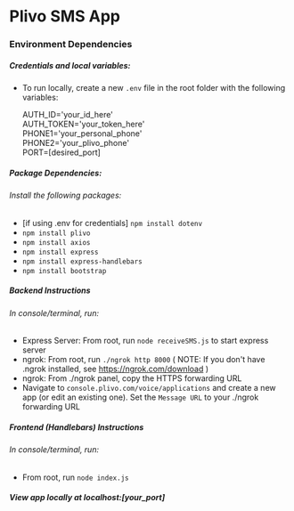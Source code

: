 # Plivo SMS App

### Environment Dependencies

##### Credentials and local variables: 
* To run locally, create a new `.env` file in the root folder with the following variables:

    AUTH_ID='your_id_here' <br>
    AUTH_TOKEN='your_token_here' <br>
    PHONE1='your_personal_phone' <br>
    PHONE2='your_plivo_phone' <br>
    PORT=[desired_port] <br>


##### Package Dependencies: 
###### Install the following packages:
* [if using .env for credentials] `npm install dotenv`
* `npm install plivo`
* `npm install axios`
* `npm install express`
* `npm install express-handlebars`
* `npm install bootstrap`

##### Backend Instructions
###### In console/terminal, run:
* Express Server: From root, run `node receiveSMS.js` to start express server
* ngrok: From root, run `./ngrok http 8000` ( NOTE: If you don't have .ngrok installed, see https://ngrok.com/download )
* ngrok: From ./ngrok panel, copy the HTTPS forwarding URL
* Navigate to `console.plivo.com/voice/applications` and create a new app (or edit an existing one). Set the `Message URL` to your ./ngrok forwarding URL

##### Frontend (Handlebars) Instructions
###### In console/terminal, run:
* From root, run `node index.js`

##### View app locally at localhost:[your_port]
